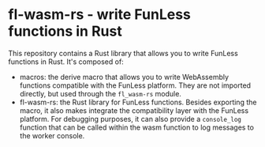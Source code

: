 # fl-wasm-rs - write FunLess functions in Rust

This repository contains a Rust library that allows you to write FunLess functions in Rust. It's composed of:

- macros: the derive macro that allows you to write WebAssembly functions 
compatible with the FunLess platform. They are not imported directly, but used
through the `fl_wasm-rs` module.
- fl-wasm-rs: the Rust library for FunLess functions. Besides exporting the macro,
it also makes integrate the compatibility layer with the FunLess platform. 
For debugging purposes, it can also provide a `console_log` function that
can be called within the wasm function to log messages to the worker console.